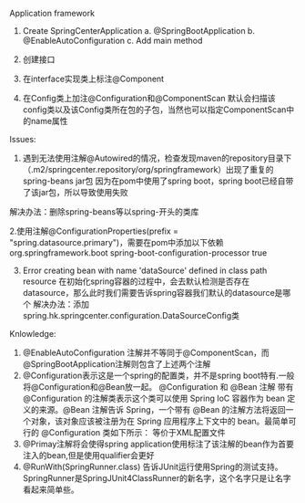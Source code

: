 Application framework
1. Create SpringCenterApplication
   a. @SpringBootApplication
   b. @EnableAutoConfiguration
   c. Add main method


1. 创建接口
2. 在interface实现类上标注@Component
3. 在Config类上加注@Configuration和@ComponentScan
默认会扫描该config类以及该Config类所在包的子包，当然也可以指定ComponentScan中的name属性







Issues:
1. 遇到无法使用注解@Autowired的情况，检查发现maven的repository目录下（.m2/springcenter.repository/org/springframework）出现了重复的spring-beans jar包
因为在pom中使用了spring boot，spring boot已经自带了该jar包，所以导致使用失败

解决办法：删除spring-beans等以spring-开头的类库

2.使用注解@ConfigurationProperties(prefix = "spring.datasource.primary")，需要在pom中添加以下依赖
			<dependency>
				<groupId>org.springframework.boot</groupId>
				<artifactId>spring-boot-configuration-processor</artifactId>
				<optional>true</optional>
			</dependency>


3. Error creating bean with name 'dataSource' defined in class path resource 
在初始化spring容器的过程中，会去默认检测是否存在datasource，那么此时我们需要告诉spring容器我们默认的datasource是哪个
解决办法：添加spring.hk.springcenter.configuration.DataSourceConfig类


Knlowledge:
1. @EnableAutoConfiguration 注解并不等同于@ComponentScan，而@SpringBootApplication注解则包含了上述两个注解
2. @Configuration表示这是一个spring的配置类，并不是spring boot特有.一般将@Configuration和@Bean放一起。
	@Configuration 和 @Bean 注解
		带有 @Configuration 的注解类表示这个类可以使用 Spring IoC 容器作为 bean 定义的来源。@Bean 注解告诉 Spring，一个带有 @Bean 的注解方法将返回一个对象，该对象应该被注册为在 Spring 应用程序上下文中的 bean。最简单可行的 @Configuration 类如下所示：
等价于XML配置文件
3. @Primay注解将会使得spring application使用标注了该注解的bean作为首要注入的bean,但是使用qualifier会更好
4. @RunWith(SpringRunner.class) 告诉JUnit运行使用Spring的测试支持。SpringRunner是SpringJUnit4ClassRunner的新名字，这个名字只是让名字看起来简单些。

